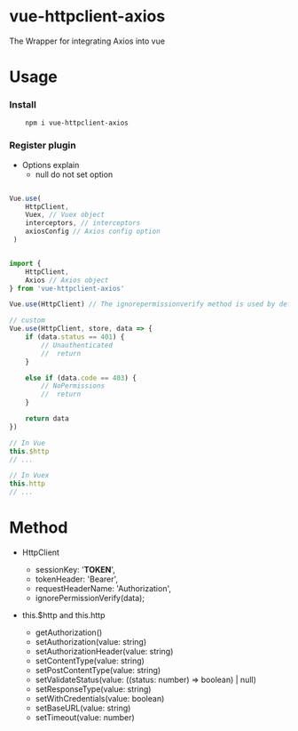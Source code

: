 # vue-httpclient-axios
The Wrapper for integrating Axios into vue

# Usage

### Install

```
    npm i vue-httpclient-axios
```

### Register plugin
- Options explain
    - null do not set option

```js

Vue.use(
    HttpClient,
    Vuex, // Vuex object
    interceptors, // interceptors
    axiosConfig // Axios config option
 )

```

```js

import {
    HttpClient,
    Axios // Axios object
} from 'vue-httpclient-axios'

Vue.use(HttpClient) // The ignorepermissionverify method is used by default

// custom
Vue.use(HttpClient, store, data => {
    if (data.status == 401) {
        // Unauthenticated
        //  return
    }

    else if (data.code == 403) {
        // NoPermissions
        //  return
    }

    return data
})

// In Vue
this.$http
// ...

// In Vuex
this.http
// ...

```

# Method

- HttpClient
    - sessionKey: '__TOKEN__',
    - tokenHeader: 'Bearer',
    - requestHeaderName: 'Authorization',
    - ignorePermissionVerify(data);

- this.$http and this.http
    - getAuthorization()
    - setAuthorization(value: string)
    - setAuthorizationHeader(value: string)
    - setContentType(value: string)
    - setPostContentType(value: string)
    - setValidateStatus(value: ((status: number) => boolean) | null)
    - setResponseType(value: string)
    - setWithCredentials(value: boolean)
    - setBaseURL(value: string)
    - setTimeout(value: number)

